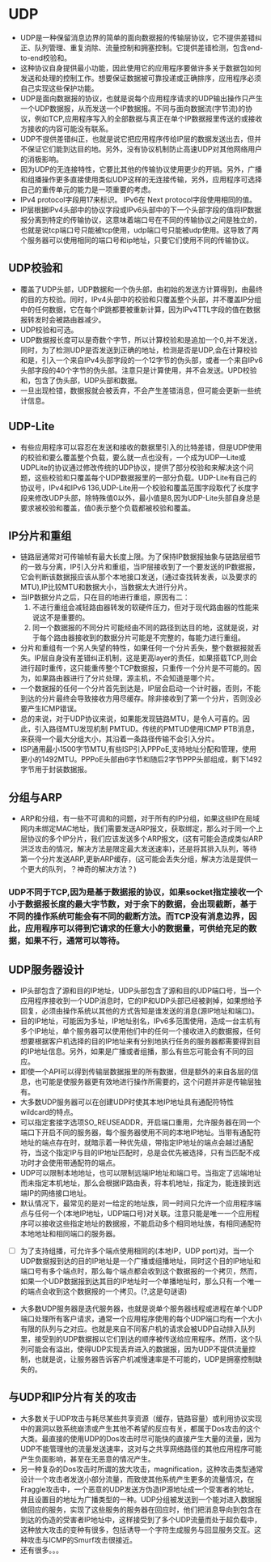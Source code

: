 # UDP
+ UDP是一种保留消息边界的简单的面向数据报的传输层协议，它不提供差错纠正、队列管理、重复消除、流量控制和拥塞控制。它提供差错检测，包含end-to-end校验和。
+ 这种协议自身提供最小功能，因此使用它的应用程序要做许多关于数据包如何发送和处理的控制工作。想要保证数据被可靠投递或正确排序，应用程序必须自己实现这些保护功能。
+ UDP是面向数据报的协议，也就是说每个应用程序请求的UDP输出操作只产生一个UDP数据报，从而发送一个IP数据报。不同与面向数据流(字节流)的协议，例如TCP,应用程序写入的全部数据与真正在单个IP数据报里传送的或接收方接收的内容可能没有联系。
+ UDP不提供差错纠正，也就是说它把应用程序传给IP层的数据发送出去，但并不保证它们能到达目的地。另外，没有协议机制防止高速UDP对其他网络用户的消极影响。
+ 因为UDP的无连接特性，它要比其他的传输协议使用更少的开销。另外，广播和组播操作更多直接使用类似UDP这样的无连接传输，另外，应用程序可选择自己的重传单元的能力是一项重要的考虑。
+ IPv4 protocol字段用17来标识。 IPv6在 Next protocol字段使用相同的值。
+ IP层根据IPv4头部中的协议字段或IPv6头部中的下一个头部字段的值将IP数据报分离到特定的传输协议，这意味着端口号在不同的传输协议之间是独立的，也就是说tcp端口号只能被tcp使用，udp端口号只能被udp使用。这导致了两个服务器可以使用相同的端口号和ip地址，只要它们使用不同的传输协议。

## UDP校验和
+ 覆盖了UDP头部，UDP数据和一个伪头部，由初始的发送方计算得到，由最终的目的方校验。同时，IPv4头部中的校验和只覆盖整个头部，并不覆盖IP分组中的任何数据，它在每个IP跳都要被重新计算，因为IPv4TTL字段的值在数据报转发时会被路由器减少。
+ UDP校验和可选。
+ UDP数据报长度可以是奇数个字节，所以计算校验和是追加一个0,并不发送，同时，为了检测UDP是否发送到正确的地址，检测是否是UDP,会在计算校验和是，引入一个来自IPv4头部字段的一个12字节的伪头部，或者一个来自IPv6头部字段的40个字节的伪头部。注意只是计算使用，并不会发送。UPD校验和，包含了伪头部，UDP头部和数据。
+ 一旦出现检错，数据报就会被丢弃，不会产生差错消息，但可能会更新一些统计信息。

## UDP-Lite
+ 有些应用程序可以容忍在发送和接收的数据里引入的比特差错，但是UDP使用的校验和要么覆盖整个负载，要么就一点也没有，一个成为UDP—Lite或UDPLite的协议通过修改传统的UDP协议，提供了部分校验和来解决这个问题，这些校验和只覆盖每个UDP数据报里的一部分负载。UDP-Lite有自己的协议号，IPv4和IPv6 136,UDP-Lite用一个校验和覆盖范围字段取代了长度字段来修改UDP头部，除特殊值0以外，最小值是8,因为UDP-Lite头部自身总是要求被校验和覆盖，值0表示整个负载都被校验和覆盖。

## IP分片和重组
+ 链路层通常对可传输帧有最大长度上限。为了保持IP数据报抽象与链路层细节的一致与分离，IP引入分片和重组，当IP层接收到了一个要发送的IP数据报，它会判断该数据报应该从那个本地接口发送，(通过查找转发表，以及要求的MTU),IP比较MTU和数据大小，当数据太大进行分片。
+ 当IP数据分片之后，只在目的地进行重组，原因有二：<br>
  1. 不进行重组会减轻路由器转发的软硬件压力，但对于现代路由器的性能来说这不是重要的。 <br>
  2. 同一个数据报的不同分片可能经由不同的路径到达目的地，这就是说，对于每个路由器接收到的数据分片可能是不完整的，每能力进行重组。
+ 分片和重组有一个另人失望的特性，如果任何一个分片丢失，整个数据报就丢失。IP层自身没有差错纠正机制，这是更高layer的责任，如果搭载TCP,则会进行超时重传，这只能重传整个TCP数据报，只重传一个分片是不可能的。因为，如果路由器进行了分片处理，源主机，不会知道是哪个片。
+ 一个数据报的任何一个分片首先到达是，IP层会启动一个计时器，否则，不能到达的分片最终会导致接收方用尽缓存。除非接收到了第一个分片，否则没必要产生ICMP错误。
+ 总的来说，对于UDP协议来说，如果能发现链路MTU，是令人可喜的。因此，引入路径MTU发现机制 PMTUD。传统的PMTUD使用ICMP PTB消息，来获得一个最大分组大小，其沿着一条路径传输不会引入分片。
+ ISP通用最小1500字节MTU,有些ISP引入PPPoE,支持地址分配和管理，使用更小的1492MTU。PPPoE头部由6字节和随后2字节PPP头部组成，剩下1492字节用于封装数据报。

## 分组与ARP
+ ARP和分组，有一些不可调和的问题，对于所有的IP分组，如果这些IP在局域网内未绑定MAC地址，我们需要发送ARP报文，获取绑定，那么对于同一个上层协议的多个IP分片，我们应该发送多个ARP报文，(这有可能会造成类似ARP洪泛攻击的情况，解决方法是限定最大发送速率)，还是将其排入队列，等待第一个分片发送ARP,更新ARP缓存，(这可能会丢失分组，解决方法是提供一个更大的队列，？神奇的解决方法？)

### UDP不同于TCP,因为是基于数据报的协议，如果socket指定接收一个小于数据报长度的最大字节数，对于余下的数据，会出现截断，基于不同的操作系统可能会有不同的截断方法。而TCP没有消息边界，因此，应用程序可以得到它请求的任意大小的数据量，可供给充足的数据，如果不行，通常可以等待。

## UDP服务器设计
+ IP头部包含了源和目的IP地址，UDP头部包含了源和目的UDP端口号，当一个应用程序接收到一个UDP消息时，它的IP和UDP头部已经被剥掉，如果想给予回复，必须由操作系统以其他的方式告知是谁发送的消息(源IP地址和端口)。
+ 目的IP地址，可能因为多址，IP地址别名，IPv6多范围使用，造成一台主机有多个IP地址，单个服务器可以使用他们中的任何一个接收进入的数据报，任何想要根据客户机选择的目的IP地址来有分别地执行任务的服务器都需要得到目的IP地址信息。另外，如果是广播或者组播，那么有些忘可能会有不同的回应。
+ 即使一个API可以得到传输层数据报里的所有数据，但是额外的来自各层的信息，也可能是使服务器更有效地进行操作所需要的，这个问题并非是传输层独有。
+ 大多数UDP服务器可以在创建UDP时使其本地IP地址具有通配符特性 wildcard的特点。
+ 可以指定套接字选项SO_REUSEADDR，开启端口重用，允许服务器在同一个端口下开启不同的服务器，每个服务器使用不同的本地IP地址。当带有通配符地址的端点存在时，就暗示着一种优先级，带指定IP地址的端点会越过通配符，当这个指定IP与目的IP地址匹配时，总是会优先被选择，只有当匹配不成功时才会使用带通配符的端点。
+ UDP可以限制本地地址，也可以限制远端IP地址和端口号。当指定了远端地址而未指定本机地址，那么会根据IP路由表，将本机地址，指定为，能连接到远端IP的网络接口地址。
+ 默认情况下，最常见的是对一给定的地址族，同一时间只允许一个应用程序端点与任何一个(本地IP地址，UDP端口号)对关联。注意只能是唯一一个应用程序可以接收这些指定地址的数据报，不能启动多个相同地址族，有相同通配符本地地址和相同端口的服务器。
- [ ] 为了支持组播，可允许多个端点使用相同的(本地IP，UDP port)对。当一个UDP数据报到达的目的IP地址是一个广播或组播地址，同时这个目的IP地址和端口号有多个端点时，那么每个端点都会收到这个数据报的一个拷贝，然而，如果一个UDP数据报到达其目的IP地址时一个单播地址时，那么只有一个唯一的端点会收到这个数据报的一个拷贝。(?,这是句谜语)
+ 大多数UDP服务器是迭代服务器，也就是说单个服务器线程或进程在单个UDP端口处理所有客户请求，通常一个应用程序使用的每个UDP端口均有一个大小有限的队列与之对应。也就是来自不同客户机的请求会被UDP自动排入队列里，接受到的UDP数据报以它们到达的顺序被传送给应用程序。然而，这个队列可能会有溢出，使得UDP实现丢弃进入的数据报，因为UDP不提供流量控制，也就是说，让服务器告诉客户机减慢速率是不可能的，UDP是拥塞控制缺失的。

## 与UDP和IP分片有关的攻击
+ 大多数关于UDP攻击与耗尽某些共享资源（缓存，链路容量）或利用协议实现中的漏洞以致系统崩溃或产生其他不希望的反应有关，都属于Dos攻击的这个大类。最直接的使用UDP的Dos攻击时尽可能快的直接产生大量的流量，因为UDP不能管理他的流量发送速率，这对与之共享网络路径的其他应用程序可能产生负面影响，甚至在无恶意的情况产生。
+ 另一种复杂的Dos攻击时所谓的放大攻击，magnification，这种攻击类型通常设计一个攻击者发送小部分流量，而致使其他系统产生更多的流量情况，在Fraggle攻击中，一个恶意的UDP发送方伪造IP源地址成一个受害者的地址，并且设置目的地址为广播类型的一种。UDP分组被发送到一个能对进入数据报做回应的服务，实现了这些服务的服务器在回应时，他们把消息导向到包含在到达的伪造的受害者IP地址中，这样接受到了多个UDP流量而处于超负载中，这种放大攻击的变种有很多，包括诱导一个字符生成服务与回显服务交互。这种攻击与ICMP的Smurf攻击很接近。
+ 还有很多。。。

